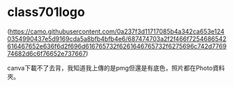 # class701logo
(https://camo.githubusercontent.com/0a237f3d11717085b4a342ca653e1240354990437e5d9169cda5a8bfb4bfb4e6/687474703a2f2f466f7254686542616467652e636f6d2f696d616765732f6261646765732f6275696c742d776974682d6c6f76652e737667)

canva下載不了去背，我知道我上傳的是pmg但還是有底色，照片都在Photo資料夾。
